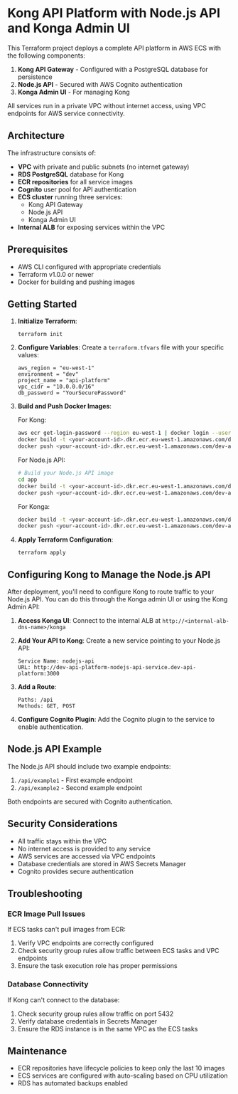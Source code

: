 # Kong API Platform with Node.js API and Konga Admin UI

This Terraform project deploys a complete API platform in AWS ECS with the following components:

1. **Kong API Gateway** - Configured with a PostgreSQL database for persistence
2. **Node.js API** - Secured with AWS Cognito authentication
3. **Konga Admin UI** - For managing Kong

All services run in a private VPC without internet access, using VPC endpoints for AWS service connectivity.

## Architecture

The infrastructure consists of:

- **VPC** with private and public subnets (no internet gateway)
- **RDS PostgreSQL** database for Kong
- **ECR repositories** for all service images
- **Cognito** user pool for API authentication
- **ECS cluster** running three services:
  - Kong API Gateway
  - Node.js API
  - Konga Admin UI
- **Internal ALB** for exposing services within the VPC

## Prerequisites

- AWS CLI configured with appropriate credentials
- Terraform v1.0.0 or newer
- Docker for building and pushing images

## Getting Started

1. **Initialize Terraform**:
   ```
   terraform init
   ```

2. **Configure Variables**:
   Create a `terraform.tfvars` file with your specific values:
   ```
   aws_region = "eu-west-1"
   environment = "dev"
   project_name = "api-platform"
   vpc_cidr = "10.0.0.0/16"
   db_password = "YourSecurePassword"
   ```

3. **Build and Push Docker Images**:
   
   For Kong:
   ```bash
   aws ecr get-login-password --region eu-west-1 | docker login --username AWS --password-stdin <your-account-id>.dkr.ecr.eu-west-1.amazonaws.com
   docker build -t <your-account-id>.dkr.ecr.eu-west-1.amazonaws.com/dev-api-platform-kong:latest -f Dockerfile.kong .
   docker push <your-account-id>.dkr.ecr.eu-west-1.amazonaws.com/dev-api-platform-kong:latest
   ```

   For Node.js API:
   ```bash
   # Build your Node.js API image
   cd app
   docker build -t <your-account-id>.dkr.ecr.eu-west-1.amazonaws.com/dev-api-platform-nodejs-api:latest .
   docker push <your-account-id>.dkr.ecr.eu-west-1.amazonaws.com/dev-api-platform-nodejs-api:latest
   ```

   For Konga:
   ```bash
   docker build -t <your-account-id>.dkr.ecr.eu-west-1.amazonaws.com/dev-api-platform-konga:latest -f Dockerfile.konga .
   docker push <your-account-id>.dkr.ecr.eu-west-1.amazonaws.com/dev-api-platform-konga:latest
   ```

4. **Apply Terraform Configuration**:
   ```
   terraform apply
   ```

## Configuring Kong to Manage the Node.js API

After deployment, you'll need to configure Kong to route traffic to your Node.js API. You can do this through the Konga admin UI or using the Kong Admin API:

1. **Access Konga UI**:
   Connect to the internal ALB at `http://<internal-alb-dns-name>/konga`

2. **Add Your API to Kong**:
   Create a new service pointing to your Node.js API:
   ```
   Service Name: nodejs-api
   URL: http://dev-api-platform-nodejs-api-service.dev-api-platform:3000
   ```

3. **Add a Route**:
   ```
   Paths: /api
   Methods: GET, POST
   ```

4. **Configure Cognito Plugin**:
   Add the Cognito plugin to the service to enable authentication.

## Node.js API Example

The Node.js API should include two example endpoints:

1. `/api/example1` - First example endpoint
2. `/api/example2` - Second example endpoint

Both endpoints are secured with Cognito authentication.

## Security Considerations

- All traffic stays within the VPC
- No internet access is provided to any service
- AWS services are accessed via VPC endpoints
- Database credentials are stored in AWS Secrets Manager
- Cognito provides secure authentication

## Troubleshooting

### ECR Image Pull Issues

If ECS tasks can't pull images from ECR:

1. Verify VPC endpoints are correctly configured
2. Check security group rules allow traffic between ECS tasks and VPC endpoints
3. Ensure the task execution role has proper permissions

### Database Connectivity

If Kong can't connect to the database:

1. Check security group rules allow traffic on port 5432
2. Verify database credentials in Secrets Manager
3. Ensure the RDS instance is in the same VPC as the ECS tasks

## Maintenance

- ECR repositories have lifecycle policies to keep only the last 10 images
- ECS services are configured with auto-scaling based on CPU utilization
- RDS has automated backups enabled
